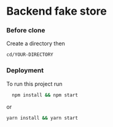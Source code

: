 
# Backend fake store


### Before clone

Create a directory then 

```bash
cd/YOUR-DIRECTORY
```



### Deployment

To run this project run

```bash
  npm install && npm start
```
or
```bash
yarn install && yarn start
```


